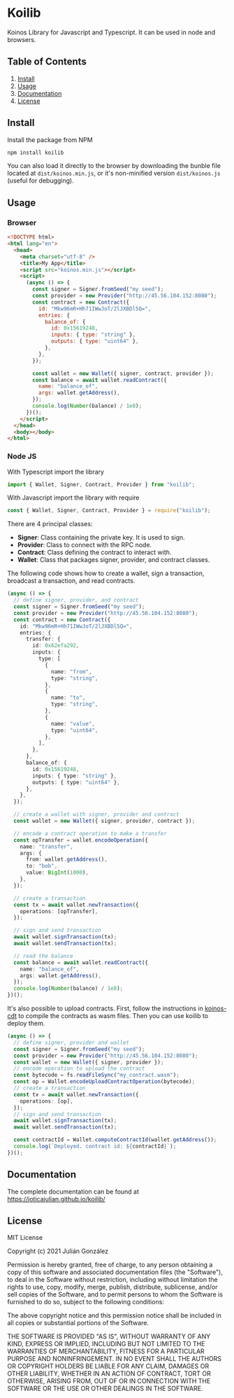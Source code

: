 # Koilib

Koinos Library for Javascript and Typescript. It can be used in node and browsers.

## Table of Contents

1. [Install](#install)
2. [Usage](#usage)
3. [Documentation](#documentation)
4. [License](#license)

## Install

Install the package from NPM

```sh
npm install koilib
```

You can also load it directly to the browser by downloading the bunble file located at `dist/koinos.min.js`, or it's non-minified version `dist/koinos.js` (useful for debugging).

## Usage

### Browser

```html
<!DOCTYPE html>
<html lang="en">
  <head>
    <meta charset="utf-8" />
    <title>My App</title>
    <script src="koinos.min.js"></script>
    <script>
      (async () => {
        const signer = Signer.fromSeed("my seed");
        const provider = new Provider("http://45.56.104.152:8080");
        const contract = new Contract({
          id: "Mkw96mR+Hh71IWwJoT/2lJXBDl5Q=",
          entries: {
            balance_of: {
              id: 0x15619248,
              inputs: { type: "string" },
              outputs: { type: "uint64" },
            },
          },
        });

        const wallet = new Wallet({ signer, contract, provider });
        const balance = await wallet.readContract({
          name: "balance_of",
          args: wallet.getAddress(),
        });
        console.log(Number(balance) / 1e8);
      })();
    </script>
  </head>
  <body></body>
</html>
```

### Node JS

With Typescript import the library

```typescript
import { Wallet, Signer, Contract, Provider } from "koilib";
```

With Javascript import the library with require

```javascript
const { Wallet, Signer, Contract, Provider } = require("koilib");
```

There are 4 principal classes:

- **Signer**: Class containing the private key. It is used to sign.
- **Provider**: Class to connect with the RPC node.
- **Contract**: Class defining the contract to interact with.
- **Wallet**: Class that packages signer, provider, and contract classes.

The following code shows how to create a wallet, sign a transaction, broadcast
a transaction, and read contracts.

```typescript
(async () => {
  // define signer, provider, and contract
  const signer = Signer.fromSeed("my seed");
  const provider = new Provider("http://45.56.104.152:8080");
  const contract = new Contract({
    id: "Mkw96mR+Hh71IWwJoT/2lJXBDl5Q=",
    entries: {
      transfer: {
        id: 0x62efa292,
        inputs: {
          type: [
            {
              name: "from",
              type: "string",
            },
            {
              name: "to",
              type: "string",
            },
            {
              name: "value",
              type: "uint64",
            },
          ],
        },
      },
      balance_of: {
        id: 0x15619248,
        inputs: { type: "string" },
        outputs: { type: "uint64" },
      },
    },
  });

  // create a wallet with signer, provider and contract
  const wallet = new Wallet({ signer, provider, contract });

  // encode a contract operation to make a transfer
  const opTransfer = wallet.encodeOperation({
    name: "transfer",
    args: {
      from: wallet.getAddress(),
      to: "bob",
      value: BigInt(1000),
    },
  });

  // create a transaction
  const tx = await wallet.newTransaction({
    operations: [opTransfer],
  });

  // sign and send transaction
  await wallet.signTransaction(tx);
  await wallet.sendTransaction(tx);

  // read the balance
  const balance = await wallet.readContract({
    name: "balance_of",
    args: wallet.getAddress(),
  });
  console.log(Number(balance) / 1e8);
})();
```

It's also possible to upload contracts. First, follow the instructions in [koinos-cdt](https://github.com/koinos/koinos-cdt) to compile the contracts as wasm files. Then you can use koilib to deploy them.

```typescript
(async () => {
  // define signer, provider and wallet
  const signer = Signer.fromSeed("my seed");
  const provider = new Provider("http://45.56.104.152:8080");
  const wallet = new Wallet({ signer, provider });
  // encode operation to upload the contract
  const bytecode = fs.readFileSync("my_contract.wasm");
  const op = Wallet.encodeUploadContractOperation(bytecode);
  // create a transaction
  const tx = await wallet.newTransaction({
    operations: [op],
  });
  // sign and send transaction
  await wallet.signTransaction(tx);
  await wallet.sendTransaction(tx);

  const contractId = Wallet.computeContractId(wallet.getAddress());
  console.log(`Deployed. contract id: ${contractId}`);
})();
```

## Documentation

The complete documentation can be found at https://joticajulian.github.io/koilib/

## License

MIT License

Copyright (c) 2021 Julián González

Permission is hereby granted, free of charge, to any person obtaining a copy
of this software and associated documentation files (the "Software"), to deal
in the Software without restriction, including without limitation the rights
to use, copy, modify, merge, publish, distribute, sublicense, and/or sell
copies of the Software, and to permit persons to whom the Software is
furnished to do so, subject to the following conditions:

The above copyright notice and this permission notice shall be included in all
copies or substantial portions of the Software.

THE SOFTWARE IS PROVIDED "AS IS", WITHOUT WARRANTY OF ANY KIND, EXPRESS OR
IMPLIED, INCLUDING BUT NOT LIMITED TO THE WARRANTIES OF MERCHANTABILITY,
FITNESS FOR A PARTICULAR PURPOSE AND NONINFRINGEMENT. IN NO EVENT SHALL THE
AUTHORS OR COPYRIGHT HOLDERS BE LIABLE FOR ANY CLAIM, DAMAGES OR OTHER
LIABILITY, WHETHER IN AN ACTION OF CONTRACT, TORT OR OTHERWISE, ARISING FROM,
OUT OF OR IN CONNECTION WITH THE SOFTWARE OR THE USE OR OTHER DEALINGS IN THE
SOFTWARE.
